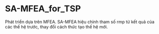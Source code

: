 # SA-MFEA_for_TSP
Phát triển dựa trên MFEA. SA-MFEA hiệu chỉnh tham số rmp từ kết quả của các thế hệ trước, thay đổi cách thức tạo thế hệ mới.
